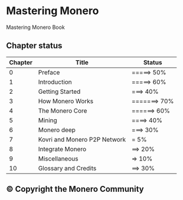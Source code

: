 # Mastering Monero
Mastering Monero Book

## Chapter status

Chapter | Title | Status
--- | --- | ---
0 | Preface | =====> 50%
1 | Introduction | =====> 60%
2 | Getting Started | ===> 40%
3 | How Monero Works | =======> 70%
4 | The Monero Core | ======> 60%
5 | Mining | ====> 40%
6 | Monero deep | ===> 30%
7 | Kovri and Monero P2P Network | = 5%
8 | Integrate Monero | ==> 20%
9 | Miscellaneous | => 10%
10 | Glossary and Credits | ==> 30%

## © Copyright the Monero Community
